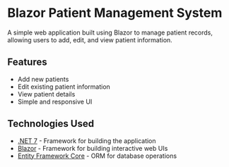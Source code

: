 # Blazor Patient Management System

A simple web application built using Blazor to manage patient records, allowing users to add, edit, and view patient information.

## Features

- Add new patients
- Edit existing patient information
- View patient details
- Simple and responsive UI

## Technologies Used

- [.NET 7](https://dotnet.microsoft.com/download/dotnet/7.0) - Framework for building the application
- [Blazor](https://dotnet.microsoft.com/apps/aspnet/web-apps/blazor) - Framework for building interactive web UIs
- [Entity Framework Core](https://docs.microsoft.com/en-us/ef/core/) - ORM for database operations

